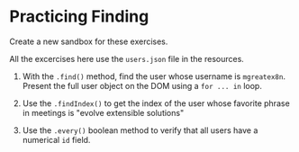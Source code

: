 # Practicing Finding

Create a new sandbox for these exercises.

All the excercises here use the `users.json` file in the resources.

1. With the `.find()` method, find the user whose username is `mgreatex8n`. Present the full user object on the DOM using a `for ... in` loop.

2. Use the `.findIndex()` to get the index of the user whose favorite phrase in meetings is "evolve extensible solutions"

3. Use the `.every()` boolean method to verify that all users have a numerical `id` field.
